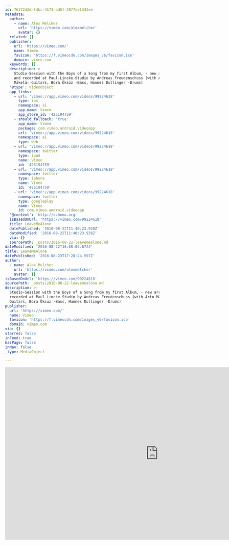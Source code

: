 ```yaml
---
id: 76372d2d-f4bc-4173-bd5f-2877ce1342ee
metadata:
  author:
    - name: Alex Melcher
      url: 'https://vimeo.com/alexmelcher'
      avatar: {}
  related: []
  publisher:
    url: 'https://vimeo.com/'
    name: Vimeo
    favicon: 'https://f.vimeocdn.com/images_v6/favicon.ico'
    domain: vimeo.com
  keywords: []
  description: >-
    Studio-Session with the Boys of a Song from my first Album, - new arranged
    and recorded at Paul-Lincke-Studio by Andreas Freudenschuss (with Arto
    Mäkelä- Guitars, Bora Öksüz -Bass, Hannes Dullinger -Drums)
  '@type': VideoObject
  app_links:
    - url: 'vimeo://app.vimeo.com/videos/99224618'
      type: ios
      namespace: ai
      app_name: Vimeo
      app_store_id: '425194759'
    - should_fallback: 'true'
      app_name: Vimeo
      package: com.vimeo.android.videoapp
      url: 'vimeo://app.vimeo.com/videos/99224618'
      namespace: ai
      type: web
    - url: 'vimeo://app.vimeo.com/videos/99224618'
      namespace: twitter
      type: ipad
      name: Vimeo
      id: '425194759'
    - url: 'vimeo://app.vimeo.com/videos/99224618'
      namespace: twitter
      type: iphone
      name: Vimeo
      id: '425194759'
    - url: 'vimeo://app.vimeo.com/videos/99224618'
      namespace: twitter
      type: googleplay
      name: Vimeo
      id: com.vimeo.android.videoapp
  '@context': 'http://schema.org'
  isBasedOnUrl: 'https://vimeo.com/99224618'
  title: LeaveMeAlone
  datePublished: '2016-08-22T11:40:23.938Z'
  dateModified: '2016-08-22T11:40:23.938Z'
  via: {}
  sourcePath: _posts/2016-08-22-leavemealone.md
dateModified: '2016-08-22T18:08:02.672Z'
title: LeaveMeAlone
datePublished: '2016-08-23T17:28:24.597Z'
author:
  - name: Alex Melcher
    url: 'https://vimeo.com/alexmelcher'
    avatar: {}
isBasedOnUrl: 'https://vimeo.com/99224618'
sourcePath: _posts/2016-08-22-leavemealone.md
description: >-
  Studio-Session with the Boys of a Song from my first Album, - new arranged and
  recorded at Paul-Lincke-Studio by Andreas Freudenschuss (with Arto Mäkelä-
  Guitars, Bora Öksüz -Bass, Hannes Dullinger -Drums)
publisher:
  url: 'https://vimeo.com/'
  name: Vimeo
  favicon: 'https://f.vimeocdn.com/images_v6/favicon.ico'
  domain: vimeo.com
via: {}
starred: false
inFeed: true
hasPage: false
inNav: false
_type: MediaObject

---
```

<iframe src="https://cdn.embedly.com/widgets/media.html?src=https%3A%2F%2Fplayer.vimeo.com%2Fvideo%2F99224618&amp;url=https%3A%2F%2Fvimeo.com%2F99224618&amp;image=https%3A%2F%2Fi.vimeocdn.com%2Fvideo%2F480576465_1280.jpg&amp;key=b7d04c9b404c499eba89ee7072e1c4f7&amp;type=text%2Fhtml&amp;schema=vimeo" width="1000" height="563" scrolling="no" frameborder="0" allowfullscreen="" style=""></iframe>